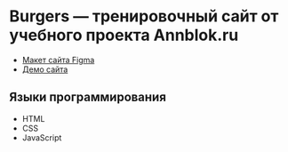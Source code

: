 # Burgers — тренировочный сайт от учебного проекта Annblok.ru
* [Макет сайта Figma](https://www.figma.com/file/b3KVxyFCjOg6duUZtvlbiv/Burgers-Menu-Responsive-(Copy)?node-id=0%3A1&t=poAq11aZAiom5lKf-1)
* [Демо сайта](https://sh3nzh0u.github.io/Module01-Burger/menu.html)

## Языки программирования
* HTML
* CSS
* JavaScript